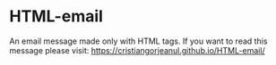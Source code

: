 # HTML-email
An email message made only with HTML tags. If you want to read this message please visit: https://cristiangorjeanul.github.io/HTML-email/
